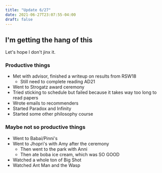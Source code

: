 ```yaml
---
title: "Update 6/27"
date: 2021-06-27T23:07:55-04:00
draft: false
---
```


## I'm getting the hang of this

Let's hope I don't jinx it.

### Productive things

- Met with advisor, finished a writeup on results from RSW18
    - Still need to complete reading AD21
- Went to Strogatz award ceremony
- Tried sticking to schedule but failed because it takes way too long to read papers
- Wrote emails to recommenders
- Started Paradox and Infinity
- Started some other philosophy course

### Maybe not so productive things
- Went to Babai/Pinni's
- Went to Jhopri's with Amy after the ceremony
    - Then went to the park with Anni
    - Then ate boba ice cream, which was SO GOOD
- Watched a whole ton of Big Shot
- Watched Ant Man and the Wasp